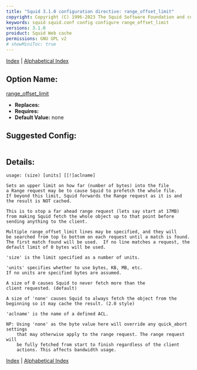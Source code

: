 ```yaml
---
title: "Squid 3.1.0 configuration directive: range_offset_limit"
copyright: Copyright (C) 1996-2023 The Squid Software Foundation and contributors
keywords: squid squid.conf config configure range_offset_limit
versions: 3.1.0
proiduct: Squid Web cache
permissions: GNU GPL v2
# showMiniToc: true
---
```

[Index](index#toc_range_offset_limit) | [Alphabetical Index](index_all#toc_range_offset_limit)

## Option Name:
[range_offset_limit](#range_offset_limit)
 * **Replaces:** 
 * **Requires:** 
 * **Default Value:** none


## Suggested Config:
```plaintext

```

## Details:

	usage: (size) [units] [[!]aclname]

	Sets an upper limit on how far (number of bytes) into the file
	a Range request	may be to cause Squid to prefetch the whole file.
	If beyond this limit, Squid forwards the Range request as it is and
	the result is NOT cached.

	This is to stop a far ahead range request (lets say start at 17MB)
	from making Squid fetch the whole object up to that point before
	sending anything to the client.

	Multiple range_offset_limit lines may be specified, and they will
	be searched from top to bottom on each request until a match is found.
	The first match found will be used.  If no line matches a request, the
	default limit of 0 bytes will be used.

	'size' is the limit specified as a number of units.

	'units' specifies whether to use bytes, KB, MB, etc.
	If no units are specified bytes are assumed.

	A size of 0 causes Squid to never fetch more than the
	client requested. (default)

	A size of 'none' causes Squid to always fetch the object from the
	beginning so it may cache the result. (2.0 style)

	'aclname' is the name of a defined ACL.

	NP: Using 'none' as the byte value here will override any quick_abort settings
	    that may otherwise apply to the range request. The range request will
	    be fully fetched from start to finish regardless of the client
	    actions. This affects bandwidth usage.



[Index](index#toc_range_offset_limit) | [Alphabetical Index](index_all#toc_range_offset_limit)

